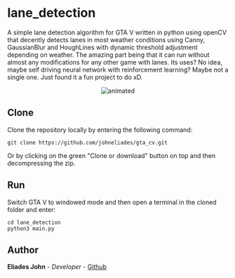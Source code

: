 # lane_detection

A simple lane detection algorithm for GTA V written in python using openCV that 
decently detects lanes in most weather conditions using Canny, GaussianBlur and 
HoughLines with dynamic threshold adjustment depending on weather. The amazing
part being that it can run without almost any modifications for any other game 
with lanes. Its uses? No idea, maybe self driving neural network with reinforcement 
learning? Maybe not a single one. Just found it a fun project to do xD.

<p align="center">
  <img src="https://github.com/johneliades/gta_cv/blob/main/lane_detection/preview.gif" alt="animated" />
</p>

## Clone

Clone the repository locally by entering the following command:
```
git clone https://github.com/johneliades/gta_cv.git
```
Or by clicking on the green "Clone or download" button on top and then decompressing the zip.

## Run

Switch GTA V to windowed mode and then open a terminal in the cloned folder and enter:

```
cd lane_detection
python3 main.py
```

## Author

**Eliades John** - *Developer* - [Github](https://github.com/johneliades)
